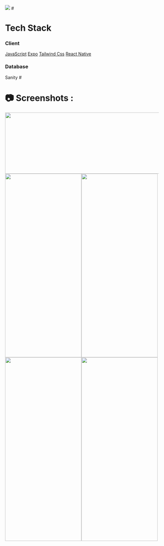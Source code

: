 <img src='https://camo.githubusercontent.com/2c4baaf686ef03dbdfcccadfb28afbf7fbced70e03788deca49bdd6ecbf1483c/68747470733a2f2f696d672e736869656c64732e696f2f62616467652f4d616465253230776974682d52656163745f4e61746976652d6f72616e67653f7374796c653d666f722d7468652d6261646765266c6f676f3d5265616374' />
#
  <h1> Tech Stack </h1>
  
  <h3> Client </h3>
  <a href='https://www.javascript.com/'>JavaScript</a>
  <a href='https://expo.io/'>Expo</a>
  <a href='https://tailwindcss.com/'>Tailwind Css</a>
  <a href='https://reactnative.dev/'>React Native</a>
  
  <h3> Database </h3>
  <a ahref='https://www.sanity.io/'>Sanity</a>
#

# 📷 Screenshots : 
<img width=600 height=200 src='https://scontent.faae2-1.fna.fbcdn.net/v/t39.30808-6/308464954_1798116483859351_5177966828870857472_n.jpg?_nc_cat=108&ccb=1-7&_nc_sid=5cd70e&_nc_ohc=RYfwcaAoIqgAX-QI2G0&_nc_oc=AQlKNycunmSTlm9QOblOR_0fVfXLkAqFiL-tYhF2q4e_1jaRbxmCZI37FlOxGPJ2LMw&_nc_ht=scontent.faae2-1.fna&oh=00_AT-AEwF1flCLk2Mg1afNhK-lD-lKM_FUXGb7uRvHRcDXzw&oe=6332AF0E' />
<img width=250 height=600 src='https://scontent.faae2-1.fna.fbcdn.net/v/t39.30808-6/308464470_1798116893859310_8898079507593972722_n.jpg?stp=cp6_dst-jpg&_nc_cat=105&ccb=1-7&_nc_sid=5cd70e&_nc_ohc=YbMK-Qm66e4AX-_xGFt&_nc_ht=scontent.faae2-1.fna&oh=00_AT9sIHGRnZXhU7Yv1wpr4doj8C1xHjkHwhsEsGXETk0e_w&oe=63334F45' /><img width=250 height=600 src='https://scontent.faae2-2.fna.fbcdn.net/v/t39.30808-6/308390521_1798116797192653_1896730160371509421_n.jpg?stp=cp6_dst-jpg&_nc_cat=103&ccb=1-7&_nc_sid=5cd70e&_nc_ohc=GDhxz4D5mMkAX8OsMDh&_nc_ht=scontent.faae2-2.fna&oh=00_AT-LzaCWVr0S3zIKNSUHplPMxBFKnUX3ZROjbnmhi0dhlg&oe=6333BE41' /><img width=250 height=600 src='https://scontent.faae2-2.fna.fbcdn.net/v/t39.30808-6/308531634_1798116667192666_4584925216845980915_n.jpg?stp=cp6_dst-jpg&_nc_cat=103&ccb=1-7&_nc_sid=5cd70e&_nc_ohc=13jA7bvS5ysAX-hwBPI&_nc_ht=scontent.faae2-2.fna&oh=00_AT-YeMOTiTILVmCa-H735QPRt4uuBG5IhfPofcKAnpMU2g&oe=63344CA4' /><img width=250 height=600 src='https://scontent.faae2-2.fna.fbcdn.net/v/t39.30808-6/308538349_1798116743859325_1402111518902921852_n.jpg?stp=cp6_dst-jpg&_nc_cat=110&ccb=1-7&_nc_sid=5cd70e&_nc_ohc=Uz6o_YRRVRMAX8AxM--&_nc_ht=scontent.faae2-2.fna&oh=00_AT8YujVJol6h2NqgXENOnz1BFrOuob5MFmr6erv193mkMw&oe=633322EE' />
